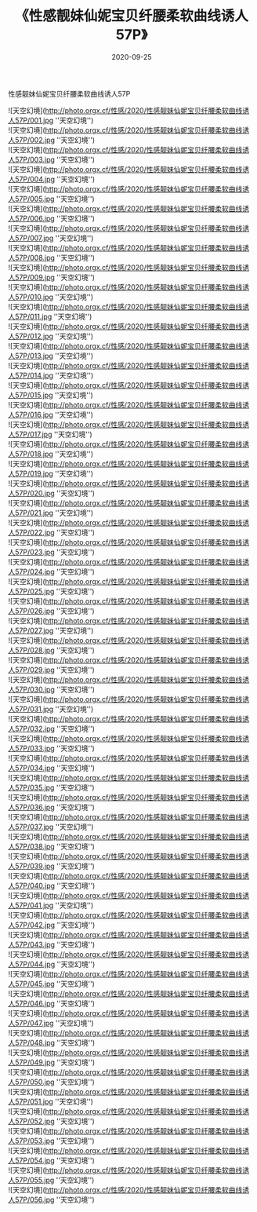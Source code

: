 ﻿---
layout: post
title:  《性感靓妹仙妮宝贝纤腰柔软曲线诱人57P》
date:   2020-09-25
img: http://photo.orgx.cf/性感/2020/性感靓妹仙妮宝贝纤腰柔软曲线诱人57P/000.jpg
categories: [美女, 性感, 泳衣]
---

性感靓妹仙妮宝贝纤腰柔软曲线诱人57P



![天空幻境](http://photo.orgx.cf/性感/2020/性感靓妹仙妮宝贝纤腰柔软曲线诱人57P/001.jpg ''天空幻境'') <br>
![天空幻境](http://photo.orgx.cf/性感/2020/性感靓妹仙妮宝贝纤腰柔软曲线诱人57P/002.jpg ''天空幻境'') <br>
![天空幻境](http://photo.orgx.cf/性感/2020/性感靓妹仙妮宝贝纤腰柔软曲线诱人57P/003.jpg ''天空幻境'') <br>
![天空幻境](http://photo.orgx.cf/性感/2020/性感靓妹仙妮宝贝纤腰柔软曲线诱人57P/004.jpg ''天空幻境'') <br>
![天空幻境](http://photo.orgx.cf/性感/2020/性感靓妹仙妮宝贝纤腰柔软曲线诱人57P/005.jpg ''天空幻境'') <br>
![天空幻境](http://photo.orgx.cf/性感/2020/性感靓妹仙妮宝贝纤腰柔软曲线诱人57P/006.jpg ''天空幻境'') <br>
![天空幻境](http://photo.orgx.cf/性感/2020/性感靓妹仙妮宝贝纤腰柔软曲线诱人57P/007.jpg ''天空幻境'') <br>
![天空幻境](http://photo.orgx.cf/性感/2020/性感靓妹仙妮宝贝纤腰柔软曲线诱人57P/008.jpg ''天空幻境'') <br>
![天空幻境](http://photo.orgx.cf/性感/2020/性感靓妹仙妮宝贝纤腰柔软曲线诱人57P/009.jpg ''天空幻境'') <br>
![天空幻境](http://photo.orgx.cf/性感/2020/性感靓妹仙妮宝贝纤腰柔软曲线诱人57P/010.jpg ''天空幻境'') <br>
![天空幻境](http://photo.orgx.cf/性感/2020/性感靓妹仙妮宝贝纤腰柔软曲线诱人57P/011.jpg ''天空幻境'') <br>
![天空幻境](http://photo.orgx.cf/性感/2020/性感靓妹仙妮宝贝纤腰柔软曲线诱人57P/012.jpg ''天空幻境'') <br>
![天空幻境](http://photo.orgx.cf/性感/2020/性感靓妹仙妮宝贝纤腰柔软曲线诱人57P/013.jpg ''天空幻境'') <br>
![天空幻境](http://photo.orgx.cf/性感/2020/性感靓妹仙妮宝贝纤腰柔软曲线诱人57P/014.jpg ''天空幻境'') <br>
![天空幻境](http://photo.orgx.cf/性感/2020/性感靓妹仙妮宝贝纤腰柔软曲线诱人57P/015.jpg ''天空幻境'') <br>
![天空幻境](http://photo.orgx.cf/性感/2020/性感靓妹仙妮宝贝纤腰柔软曲线诱人57P/016.jpg ''天空幻境'') <br>
![天空幻境](http://photo.orgx.cf/性感/2020/性感靓妹仙妮宝贝纤腰柔软曲线诱人57P/017.jpg ''天空幻境'') <br>
![天空幻境](http://photo.orgx.cf/性感/2020/性感靓妹仙妮宝贝纤腰柔软曲线诱人57P/018.jpg ''天空幻境'') <br>
![天空幻境](http://photo.orgx.cf/性感/2020/性感靓妹仙妮宝贝纤腰柔软曲线诱人57P/019.jpg ''天空幻境'') <br>
![天空幻境](http://photo.orgx.cf/性感/2020/性感靓妹仙妮宝贝纤腰柔软曲线诱人57P/020.jpg ''天空幻境'') <br>
![天空幻境](http://photo.orgx.cf/性感/2020/性感靓妹仙妮宝贝纤腰柔软曲线诱人57P/021.jpg ''天空幻境'') <br>
![天空幻境](http://photo.orgx.cf/性感/2020/性感靓妹仙妮宝贝纤腰柔软曲线诱人57P/022.jpg ''天空幻境'') <br>
![天空幻境](http://photo.orgx.cf/性感/2020/性感靓妹仙妮宝贝纤腰柔软曲线诱人57P/023.jpg ''天空幻境'') <br>
![天空幻境](http://photo.orgx.cf/性感/2020/性感靓妹仙妮宝贝纤腰柔软曲线诱人57P/024.jpg ''天空幻境'') <br>
![天空幻境](http://photo.orgx.cf/性感/2020/性感靓妹仙妮宝贝纤腰柔软曲线诱人57P/025.jpg ''天空幻境'') <br>
![天空幻境](http://photo.orgx.cf/性感/2020/性感靓妹仙妮宝贝纤腰柔软曲线诱人57P/026.jpg ''天空幻境'') <br>
![天空幻境](http://photo.orgx.cf/性感/2020/性感靓妹仙妮宝贝纤腰柔软曲线诱人57P/027.jpg ''天空幻境'') <br>
![天空幻境](http://photo.orgx.cf/性感/2020/性感靓妹仙妮宝贝纤腰柔软曲线诱人57P/028.jpg ''天空幻境'') <br>
![天空幻境](http://photo.orgx.cf/性感/2020/性感靓妹仙妮宝贝纤腰柔软曲线诱人57P/029.jpg ''天空幻境'') <br>
![天空幻境](http://photo.orgx.cf/性感/2020/性感靓妹仙妮宝贝纤腰柔软曲线诱人57P/030.jpg ''天空幻境'') <br>
![天空幻境](http://photo.orgx.cf/性感/2020/性感靓妹仙妮宝贝纤腰柔软曲线诱人57P/031.jpg ''天空幻境'') <br>
![天空幻境](http://photo.orgx.cf/性感/2020/性感靓妹仙妮宝贝纤腰柔软曲线诱人57P/032.jpg ''天空幻境'') <br>
![天空幻境](http://photo.orgx.cf/性感/2020/性感靓妹仙妮宝贝纤腰柔软曲线诱人57P/033.jpg ''天空幻境'') <br>
![天空幻境](http://photo.orgx.cf/性感/2020/性感靓妹仙妮宝贝纤腰柔软曲线诱人57P/034.jpg ''天空幻境'') <br>
![天空幻境](http://photo.orgx.cf/性感/2020/性感靓妹仙妮宝贝纤腰柔软曲线诱人57P/035.jpg ''天空幻境'') <br>
![天空幻境](http://photo.orgx.cf/性感/2020/性感靓妹仙妮宝贝纤腰柔软曲线诱人57P/036.jpg ''天空幻境'') <br>
![天空幻境](http://photo.orgx.cf/性感/2020/性感靓妹仙妮宝贝纤腰柔软曲线诱人57P/037.jpg ''天空幻境'') <br>
![天空幻境](http://photo.orgx.cf/性感/2020/性感靓妹仙妮宝贝纤腰柔软曲线诱人57P/038.jpg ''天空幻境'') <br>
![天空幻境](http://photo.orgx.cf/性感/2020/性感靓妹仙妮宝贝纤腰柔软曲线诱人57P/039.jpg ''天空幻境'') <br>
![天空幻境](http://photo.orgx.cf/性感/2020/性感靓妹仙妮宝贝纤腰柔软曲线诱人57P/040.jpg ''天空幻境'') <br>
![天空幻境](http://photo.orgx.cf/性感/2020/性感靓妹仙妮宝贝纤腰柔软曲线诱人57P/041.jpg ''天空幻境'') <br>
![天空幻境](http://photo.orgx.cf/性感/2020/性感靓妹仙妮宝贝纤腰柔软曲线诱人57P/042.jpg ''天空幻境'') <br>
![天空幻境](http://photo.orgx.cf/性感/2020/性感靓妹仙妮宝贝纤腰柔软曲线诱人57P/043.jpg ''天空幻境'') <br>
![天空幻境](http://photo.orgx.cf/性感/2020/性感靓妹仙妮宝贝纤腰柔软曲线诱人57P/044.jpg ''天空幻境'') <br>
![天空幻境](http://photo.orgx.cf/性感/2020/性感靓妹仙妮宝贝纤腰柔软曲线诱人57P/045.jpg ''天空幻境'') <br>
![天空幻境](http://photo.orgx.cf/性感/2020/性感靓妹仙妮宝贝纤腰柔软曲线诱人57P/046.jpg ''天空幻境'') <br>
![天空幻境](http://photo.orgx.cf/性感/2020/性感靓妹仙妮宝贝纤腰柔软曲线诱人57P/047.jpg ''天空幻境'') <br>
![天空幻境](http://photo.orgx.cf/性感/2020/性感靓妹仙妮宝贝纤腰柔软曲线诱人57P/048.jpg ''天空幻境'') <br>
![天空幻境](http://photo.orgx.cf/性感/2020/性感靓妹仙妮宝贝纤腰柔软曲线诱人57P/049.jpg ''天空幻境'') <br>
![天空幻境](http://photo.orgx.cf/性感/2020/性感靓妹仙妮宝贝纤腰柔软曲线诱人57P/050.jpg ''天空幻境'') <br>
![天空幻境](http://photo.orgx.cf/性感/2020/性感靓妹仙妮宝贝纤腰柔软曲线诱人57P/051.jpg ''天空幻境'') <br>
![天空幻境](http://photo.orgx.cf/性感/2020/性感靓妹仙妮宝贝纤腰柔软曲线诱人57P/052.jpg ''天空幻境'') <br>
![天空幻境](http://photo.orgx.cf/性感/2020/性感靓妹仙妮宝贝纤腰柔软曲线诱人57P/053.jpg ''天空幻境'') <br>
![天空幻境](http://photo.orgx.cf/性感/2020/性感靓妹仙妮宝贝纤腰柔软曲线诱人57P/054.jpg ''天空幻境'') <br>
![天空幻境](http://photo.orgx.cf/性感/2020/性感靓妹仙妮宝贝纤腰柔软曲线诱人57P/055.jpg ''天空幻境'') <br>
![天空幻境](http://photo.orgx.cf/性感/2020/性感靓妹仙妮宝贝纤腰柔软曲线诱人57P/056.jpg ''天空幻境'') <br>